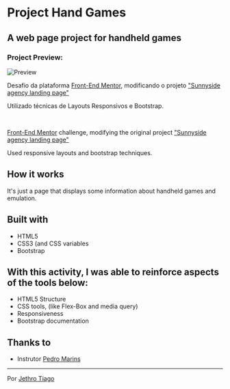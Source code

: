 # Project Hand Games

## A web page project for handheld games 

### Project Preview:
![Preview](https://user-images.githubusercontent.com/103612874/191956750-8045c3a8-500e-4d96-bddd-4612d4d03f8e.jpg)

Desafio da plataforma [Front-End Mentor](https://www.frontendmentor.io/), modificando o projeto ["Sunnyside agency landing page"](https://www.frontendmentor.io/challenges/sunnyside-agency-landing-page-7yVs3B6ef)

Utilizado técnicas de Layouts Responsivos e Bootstrap.

<br>

[Front-End Mentor](https://www.frontendmentor.io/) challenge, modifying the original project ["Sunnyside agency landing page"](https://www.frontendmentor.io/challenges/sunnyside-agency-landing-page-7yVs3B6ef)

Used responsive layouts and bootstrap techniques.


## How it works

It's just a page that displays some information about handheld games and emulation.

## Built with

* HTML5
* CSS3 (and CSS variables
* Bootstrap

## With this activity, I was able to reinforce aspects of the tools below:

- HTML5 Structure
- CSS tools, (like Flex-Box and media query)
- Responsiveness
- Bootstrap documentation

## Thanks to

* Instrutor [Pedro Marins](https://github.com/pedromarins)

---
Por [Jethro Tiago](https://github.com/JethroTiago)
